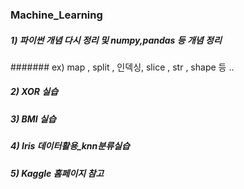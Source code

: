 ### Machine_Learning

##### 1) 파이썬 개념 다시 정리 및 numpy,pandas 등 개념 정리
####### ex) map , split , 인덱싱, slice , str , shape 등 .. 
##### 2) XOR 실습

##### 3) BMI 실습

##### 4) Iris 데이터활용_knn분류실습

##### 5) Kaggle 홈페이지 참고
